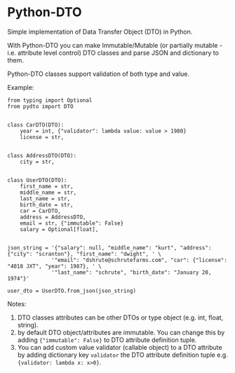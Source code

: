 # Python-DTO

Simple implementation of Data Transfer Object (DTO) in Python. 

With Python-DTO you can make Immutable/Mutable (or partially mutable - i.e. attribute level control) DTO classes
and parse JSON and dictionary to them.

Python-DTO classes support validation of both type and value.

Example:

```
from typing import Optional
from pydto import DTO


class CarDTO(DTO):
    year = int, {"validator": lambda value: value > 1980}
    license = str,


class AddressDTO(DTO):
    city = str,


class UserDTO(DTO):
    first_name = str,
    middle_name = str,
    last_name = str,
    birth_date = str,
    car = CarDTO,
    address = AddressDTO,
    email = str, {"immutable": False}
    salary = Optional[float],


json_string = '{"salary": null, "middle_name": "kurt", "address": {"city": "scranton"}, "first_name": "dwight", ' \
              '"email": "dshrute@schrutefarms.com", "car": {"license": "4018 JXT", "year": 1987}, ' \
              '"last_name": "schrute", "birth_date": "January 20, 1974"}'

user_dto = UserDTO.from_json(json_string)    
```

Notes:
1. DTO classes attributes can be other DTOs or type object (e.g. int, float, string).
2. by default DTO object/attributes are immutable. You can change this by adding `{"immutable": False}` 
to DTO attribute definition tuple.
3. You can add custom value validator (callable object) to a DTO attribute by adding dictionary key `validator` the DTO attribute 
definition tuple e.g. `{validator: lambda x: x>0}`.
